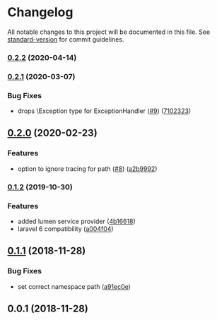 # Changelog

All notable changes to this project will be documented in this file. See [standard-version](https://github.com/conventional-changelog/standard-version) for commit guidelines.

### [0.2.2](https://github.com/GlueDev/laravel-stackdriver/compare/v0.2.1...v0.2.2) (2020-04-14)

### [0.2.1](https://github.com/GlueDev/laravel-stackdriver/compare/v0.2.0...v0.2.1) (2020-03-07)


### Bug Fixes

* drops \Exception type for ExceptionHandler ([#9](https://github.com/GlueDev/laravel-stackdriver/issues/9)) ([7102323](https://github.com/GlueDev/laravel-stackdriver/commit/7102323d54fd9d33f26e87bffd25182400f2bd4f))

## [0.2.0](https://github.com/GlueDev/laravel-stackdriver/compare/v0.1.2...v0.2.0) (2020-02-23)


### Features

* option to ignore tracing for path ([#8](https://github.com/GlueDev/laravel-stackdriver/issues/8)) ([a2b9992](https://github.com/GlueDev/laravel-stackdriver/commit/a2b99929167eb02a6d8bd5d4f0a12c065b7fc416))

### [0.1.2](https://github.com/GlueDev/laravel-stackdriver/compare/v0.1.1...v0.1.2) (2019-10-30)


### Features

* added lumen service provider ([4b16618](https://github.com/GlueDev/laravel-stackdriver/commit/4b1661897acb543ab80312248d8ee7eb5732c69a))
* laravel 6 compatibility ([a004f04](https://github.com/GlueDev/laravel-stackdriver/commit/a004f04c552d40b41dacffe41f666642a4f16d53))

<a name="0.1.1"></a>
## [0.1.1](https://github.com/GlueDev/laravel-stackdriver/compare/v0.1.0...v0.1.1) (2018-11-28)


### Bug Fixes

* set correct namespace path ([a91ec0e](https://github.com/GlueDev/laravel-stackdriver/commit/a91ec0e))



<a name="0.0.1"></a>
## 0.0.1 (2018-11-28)
